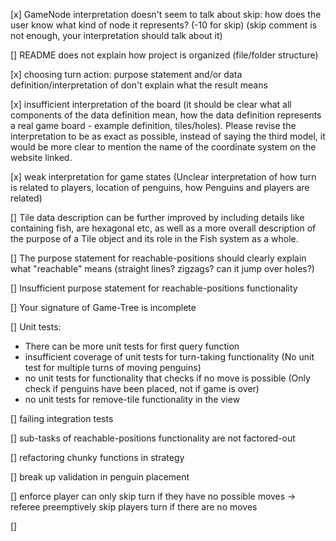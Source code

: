 [x] GameNode interpretation doesn't seem to talk about skip: how does the user know what kind of node it represents? (-10 for skip) (skip comment is not enough, your interpretation should talk about it)

[] README does not explain how project is organized (file/folder structure)

[x] choosing turn action: purpose statement and/or data definition/interpretation of <Action> don't explain what the result means

[x] insufficient interpretation of the board (it should be clear what all components of the data definition mean, how the data definition represents a real game board - example definition, tiles/holes). Please revise the interpretation to be as exact as possible, instead of saying the third model, it would be more clear to mention the name of the coordinate system on the website linked.

[x] weak interpretation for game states (Unclear interpretation of how turn is related to players, location of penguins, how Penguins and players are related)

[] Tile data description can be further improved by including details like containing fish, are hexagonal etc, as well as a more overall description of the purpose of a Tile object and its role in the Fish system as a whole.

[] The purpose statement for reachable-positions should clearly explain what "reachable" means (straight lines? zigzags? can it jump over holes?)

[] Insufficient purpose statement for reachable-positions functionality

[] Your signature of Game-Tree is incomplete

[] Unit tests:

-   There can be more unit tests for first query function
-   insufficient coverage of unit tests for turn-taking functionality (No unit test for multiple turns of moving penguins)
-   no unit tests for functionality that checks if no move is possible (Only check if penguins have been placed, not if game is over)
-   no unit tests for remove-tile functionality in the view

[] failing integration tests

[] sub-tasks of reachable-positions functionality are not factored-out

[] refactoring chunky functions in strategy

[] break up validation in penguin placement

[] enforce player can only skip turn if they have no possible moves -> referee preemptively skip players turn if there are no moves

[]
